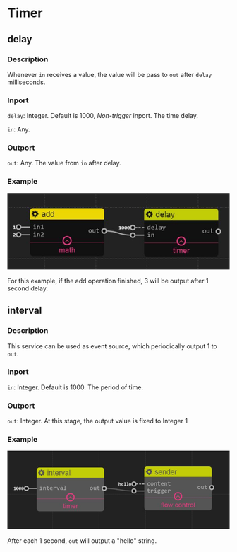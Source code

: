 Timer
================
## delay

### Description

Whenever `in` receives a value, the value will be pass to `out` after `delay` milliseconds.

### Inport

`delay`: Integer. Default is 1000, *Non-trigger* inport. The time delay.

`in`: Any.

### Outport

`out`: Any. The value from `in` after delay.

### Example

![](./pic/add_delay.jpg)

For this example, if the add operation finished, 3 will be output after 1 second delay.



## interval

### Description

This service can be used as event source, which periodically output 1 to `out`.

### Inport

`in`: Integer. Default is 1000. The period of time.

### Outport

`out`: Integer. At this stage, the output value is fixed to Integer 1

### Example

![](./pic/interval_sender.jpg)

After each 1 second, `out` will output a "hello" string.

